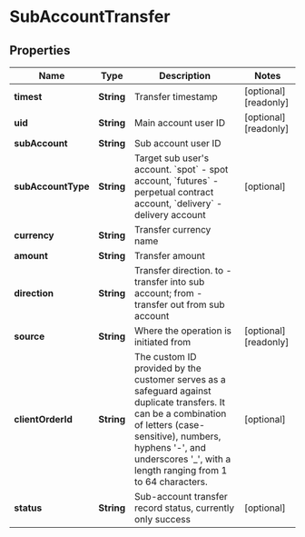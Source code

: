 
# SubAccountTransfer

## Properties

Name | Type | Description | Notes
------------ | ------------- | ------------- | -------------
**timest** | **String** | Transfer timestamp |  [optional] [readonly]
**uid** | **String** | Main account user ID |  [optional] [readonly]
**subAccount** | **String** | Sub account user ID | 
**subAccountType** | **String** | Target sub user&#39;s account. &#x60;spot&#x60; - spot account, &#x60;futures&#x60; - perpetual contract account, &#x60;delivery&#x60; - delivery account |  [optional]
**currency** | **String** | Transfer currency name | 
**amount** | **String** | Transfer amount | 
**direction** | **String** | Transfer direction. to - transfer into sub account; from - transfer out from sub account | 
**source** | **String** | Where the operation is initiated from |  [optional] [readonly]
**clientOrderId** | **String** | The custom ID provided by the customer serves as a safeguard against duplicate transfers. It can be a combination of letters (case-sensitive), numbers, hyphens &#39;-&#39;, and underscores &#39;_&#39;, with a length ranging from 1 to 64 characters. |  [optional]
**status** | **String** | Sub-account transfer record status, currently only success |  [optional]


